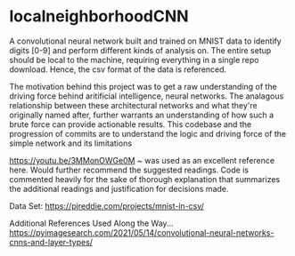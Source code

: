 # localneighborhoodCNN
A convolutional neural network built and trained on MNIST data to identify digits [0-9] and perform different kinds of analysis on. The entire setup should be local to the machine, requiring everything in a single repo download. Hence, the csv format of the data is referenced.

The motivation behind this project was to get a raw understanding of the driving force behind aritificial intelligence, neural networks. The analagous relationship between these architectural networks and what they're originally named after, further warrants an understanding of how such a brute force can provide actionable results. This codebase and the progression of commits are to understand the logic and driving force of the simple network and its limitations

https://youtu.be/3MMonOWGe0M ~ was used as an excellent reference here. Would further recommend the suggested readings. Code is commented heavily for the sake of thorough explanation that summarizes the additional readings and justification for decisions made.

Data Set:
https://pjreddie.com/projects/mnist-in-csv/

Additional References Used Along the Way...
https://pyimagesearch.com/2021/05/14/convolutional-neural-networks-cnns-and-layer-types/